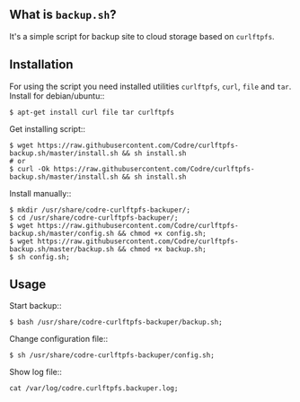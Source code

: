 What is ``backup.sh``?
--------------------

It's a simple script for backup site to cloud storage based on
`curlftpfs`.

Installation
------------

For using the script you need installed utilities ``curlftpfs``, ``curl``, ``file`` and ``tar``.
Install for debian/ubuntu::

    $ apt-get install curl file tar curlftpfs

Get installing script::

    $ wget https://raw.githubusercontent.com/Codre/curlftpfs-backup.sh/master/install.sh && sh install.sh
    # or
    $ curl -Ok https://raw.githubusercontent.com/Codre/curlftpfs-backup.sh/master/install.sh && sh install.sh

Install manually::

    $ mkdir /usr/share/codre-curlftpfs-backuper/;
    $ cd /usr/share/codre-curlftpfs-backuper/;
    $ wget https://raw.githubusercontent.com/Codre/curlftpfs-backup.sh/master/config.sh && chmod +x config.sh;
    $ wget https://raw.githubusercontent.com/Codre/curlftpfs-backup.sh/master/backup.sh && chmod +x backup.sh;
    $ sh config.sh;
    
Usage
-----

Start backup::

    $ bash /usr/share/codre-curlftpfs-backuper/backup.sh;
    
Change configuration file::

    $ sh /usr/share/codre-curlftpfs-backuper/config.sh;
    
Show log file::

    cat /var/log/codre.curlftpfs.backuper.log;
